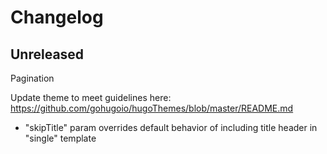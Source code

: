 # Changelog

## Unreleased

Pagination

Update theme to meet guidelines here: https://github.com/gohugoio/hugoThemes/blob/master/README.md

- "skipTitle" param 
  overrides default behavior of including title header in "single" template

